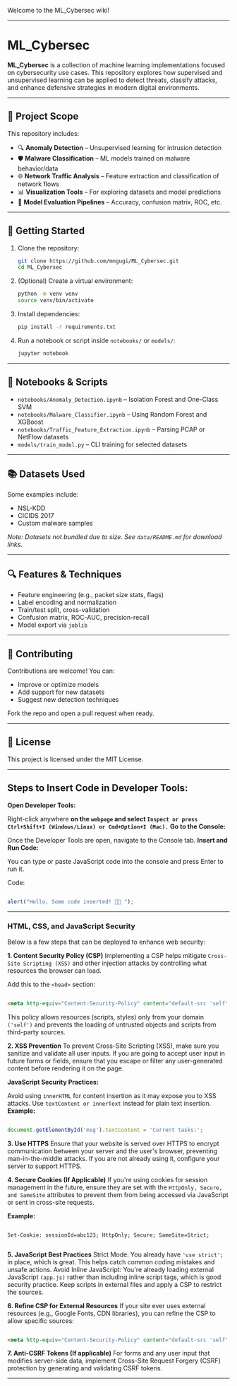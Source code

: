 Welcome to the ML_Cybersec wiki!
***
# ML_Cybersec

**ML_Cybersec** is a collection of machine learning implementations focused on cybersecurity use cases. This repository explores how supervised and unsupervised learning can be applied to detect threats, classify attacks, and enhance defensive strategies in modern digital environments.

---

## 📁 Project Scope

This repository includes:

- 🔍 **Anomaly Detection** – Unsupervised learning for intrusion detection
- 🛡️ **Malware Classification** – ML models trained on malware behavior/data
- 🌐 **Network Traffic Analysis** – Feature extraction and classification of network flows
- 📊 **Visualization Tools** – For exploring datasets and model predictions
- 🔧 **Model Evaluation Pipelines** – Accuracy, confusion matrix, ROC, etc.

---

## 🚀 Getting Started

1. Clone the repository:

   ```bash
   git clone https://github.com/mngugi/ML_Cybersec.git
   cd ML_Cybersec
   ```

2. (Optional) Create a virtual environment:

   ```bash
   python -m venv venv
   source venv/bin/activate
   ```

3. Install dependencies:

   ```bash
   pip install -r requirements.txt
   ```

4. Run a notebook or script inside `notebooks/` or `models/`:

   ```bash
   jupyter notebook
   ```

---

## 🧪 Notebooks & Scripts

- `notebooks/Anomaly_Detection.ipynb` – Isolation Forest and One-Class SVM
- `notebooks/Malware_Classifier.ipynb` – Using Random Forest and XGBoost
- `notebooks/Traffic_Feature_Extraction.ipynb` – Parsing PCAP or NetFlow datasets
- `models/train_model.py` – CLI training for selected datasets

---

## 📚 Datasets Used

Some examples include:
- NSL-KDD
- CICIDS 2017
- Custom malware samples

*Note: Datasets not bundled due to size. See `data/README.md` for download links.*

---

## 🔍 Features & Techniques

- Feature engineering (e.g., packet size stats, flags)
- Label encoding and normalization
- Train/test split, cross-validation
- Confusion matrix, ROC-AUC, precision-recall
- Model export via `joblib`

---

## 🤝 Contributing

Contributions are welcome! You can:
- Improve or optimize models
- Add support for new datasets
- Suggest new detection techniques

Fork the repo and open a pull request when ready.

---

## 📄 License

This project is licensed under the MIT License.

***

## Steps to Insert Code in Developer Tools:

**Open Developer Tools:**

Right-click anywhere **on the `webpage` and select `Inspect or press Ctrl+Shift+I (Windows/Linux) or Cmd+Option+I (Mac).`**
**Go to the Console:**

Once the Developer Tools are open, navigate to the Console tab.
**Insert and Run Code:**

You can type or paste JavaScript code into the console and press Enter to run it.

Code: 

```js

alert("Hello, Some code inserted! 👍🏿 ");


```

---

### HTML, CSS, and JavaScript Security

Below is a few steps that can be deployed to enhance web security:

**1. Content Security Policy (CSP)**
Implementing a CSP helps mitigate `Cross-Site Scripting (XSS)` and other injection attacks by controlling what resources the browser can load.

Add this to the `<head>` section:

```html

<meta http-equiv="Content-Security-Policy" content="default-src 'self'; script-src 'self'; style-src 'self'; object-src 'none'">

```
This policy allows resources (scripts, styles) only from your domain `('self')` and prevents the loading of untrusted objects and scripts from third-party sources.

**2. XSS Prevention**
To prevent Cross-Site Scripting (XSS), make sure you sanitize and validate all user inputs. If you are going to accept user input in future forms or fields, ensure that you escape or filter any user-generated content before rendering it on the page.

**JavaScript Security Practices:**

Avoid using `innerHTML` for content insertion as it may expose you to XSS attacks. Use `textContent or innerText` instead for plain text insertion.
**Example:**

```js

document.getElementById('msg').textContent = 'Current tasks:';

```
**3. Use HTTPS**
Ensure that your website is served over HTTPS to encrypt communication between your server and the user's browser, preventing man-in-the-middle attacks. If you are not already using it, configure your server to support HTTPS.

**4. Secure Cookies (If Applicable)**
If you're using cookies for session management in the future, ensure they are set with the `HttpOnly, Secure, and SameSite` attributes to prevent them from being accessed via JavaScript or sent in cross-site requests.

**Example:**

```http

Set-Cookie: sessionId=abc123; HttpOnly; Secure; SameSite=Strict;


```
**5. JavaScript Best Practices**
Strict Mode: You already have `'use strict';` in place, which is great. This helps catch common coding mistakes and unsafe actions.
Avoid Inline JavaScript: You're already loading external JavaScript `(app.js)` rather than including inline script tags, which is good security practice. Keep scripts in external files and apply a CSP to restrict the sources.

**6. Refine CSP for External Resources**
If your site ever uses external resources (e.g., Google Fonts, CDN libraries), you can refine the CSP to allow specific sources:

```html

<meta http-equiv="Content-Security-Policy" content="default-src 'self'; font-src https://fonts.googleapis.com; script-src 'self'; style-src 'self' https://fonts.googleapis.com;">

```

**7. Anti-CSRF Tokens (If applicable)**
For forms and any user input that modifies server-side data, implement Cross-Site Request Forgery (CSRF) protection by generating and validating CSRF tokens.

---


